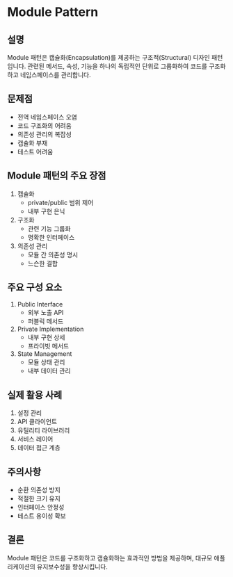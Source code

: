 # Module Pattern

## 설명
Module 패턴은 캡슐화(Encapsulation)를 제공하는 구조적(Structural) 디자인 패턴입니다. 관련된 메서드, 속성, 기능을 하나의 독립적인 단위로 그룹화하여 코드를 구조화하고 네임스페이스를 관리합니다.

## 문제점
- 전역 네임스페이스 오염
- 코드 구조화의 어려움
- 의존성 관리의 복잡성
- 캡슐화 부재
- 테스트 어려움

## Module 패턴의 주요 장점
1. 캡슐화
    - private/public 범위 제어
    - 내부 구현 은닉
2. 구조화
    - 관련 기능 그룹화
    - 명확한 인터페이스
3. 의존성 관리
    - 모듈 간 의존성 명시
    - 느슨한 결합

## 주요 구성 요소
1. Public Interface
    - 외부 노출 API
    - 퍼블릭 메서드
2. Private Implementation
    - 내부 구현 상세
    - 프라이빗 메서드
3. State Management
    - 모듈 상태 관리
    - 내부 데이터 관리

## 실제 활용 사례
1. 설정 관리
2. API 클라이언트
3. 유틸리티 라이브러리
4. 서비스 레이어
5. 데이터 접근 계층

## 주의사항
- 순환 의존성 방지
- 적절한 크기 유지
- 인터페이스 안정성
- 테스트 용이성 확보

## 결론
Module 패턴은 코드를 구조화하고 캡슐화하는 효과적인 방법을 제공하며, 대규모 애플리케이션의 유지보수성을 향상시킵니다.